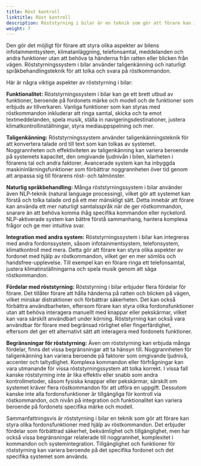 ```yaml
---
title: Röst kontroll
linktitle: Röst kontroll
description: Röststyrning i bilar är en teknik som gör att förare kan interagera med olika fordonsegenskaper och funktioner med hjälp av röstkommandon.
weight: 7
---
```

<!-- markdownlint-disable MD033 -->
Den gör det möjligt för förare att styra olika aspekter av bilens infotainmentsystem, klimatanläggning, telefonsamtal, meddelanden och andra funktioner utan att behöva ta händerna från ratten eller blicken från vägen. Röststyrningssystem i bilar använder taligenkänning och naturligt språkbehandlingsteknik för att tolka och svara på röstkommandon.

Här är några viktiga aspekter av röststyrning i bilar:

**Funktionalitet:** Röststyrningssystem i bilar kan ge ett brett utbud av funktioner, beroende på fordonets märke och modell och de funktioner som erbjuds av tillverkaren. Vanliga funktioner som kan styras med röstkommandon inkluderar att ringa samtal, skicka och ta emot textmeddelanden, spela musik, ställa in navigeringsdestinationer, justera klimatkontrollinställningar, styra mediauppspelning och mer.

**Taligenkänning:** Röststyrningssystem använder taligenkänningsteknik för att konvertera talade ord till text som kan tolkas av systemet. Noggrannheten och effektiviteten av taligenkänning kan variera beroende på systemets kapacitet, den omgivande ljudnivån i bilen, klarheten i förarens tal och andra faktorer. Avancerade system kan ha inbyggda maskininlärningsfunktioner som förbättrar noggrannheten över tid genom att anpassa sig till förarens röst- och talmönster.

**Naturlig språkbehandling:** Många röststyrningssystem i bilar använder även NLP-teknik (natural language processing), vilket gör att systemet kan förstå och tolka talade ord på ett mer mänskligt sätt. Detta innebär att förare kan använda ett mer naturligt samtalsspråk när de ger röstkommandon, snarare än att behöva komma ihåg specifika kommandon eller nyckelord. NLP-aktiverade system kan bättre förstå sammanhang, hantera komplexa frågor och ge mer intuitiva svar.

**Integration med andra system:** Röststyrningssystem i bilar kan integreras med andra fordonssystem, såsom infotainmentsystem, telefonsystem, klimatkontroll med mera. Detta gör att förare kan styra olika aspekter av fordonet med hjälp av röstkommandon, vilket ger en mer sömlös och handsfree-upplevelse. Till exempel kan en förare ringa ett telefonsamtal, justera klimatinställningarna och spela musik genom att säga röstkommandon.

**Fördelar med röststyrning:** Röststyrning i bilar erbjuder flera fördelar för förare. Det tillåter förare att hålla händerna på ratten och blicken på vägen, vilket minskar distraktioner och förbättrar säkerheten. Det kan också förbättra användbarheten, eftersom förare kan styra olika fordonsfunktioner utan att behöva interagera manuellt med knappar eller pekskärmar, vilket kan vara särskilt användbart under körning. Röststyrning kan också vara användbar för förare med begränsad rörlighet eller fingerfärdighet, eftersom det ger ett alternativt sätt att interagera med fordonets funktioner.

**Begränsningar för röststyrning:** Även om röststyrning kan erbjuda många fördelar, finns det vissa begränsningar att ta hänsyn till. Noggrannheten för taligenkänning kan variera beroende på faktorer som omgivande ljudnivå, accenter och taltydlighet. Komplexa kommandon eller förfrågningar kan vara utmanande för vissa röststyrningssystem att tolka korrekt. I vissa fall kanske röststyrning inte är lika effektiv eller snabb som andra kontrollmetoder, såsom fysiska knappar eller pekskärmar, särskilt om systemet kräver flera röstkommandon för att utföra en uppgift. Dessutom kanske inte alla fordonsfunktioner är tillgängliga för kontroll via röstkommandon, och nivån på integration och funktionalitet kan variera beroende på fordonets specifika märke och modell.

Sammanfattningsvis är röststyrning i bilar en teknik som gör att förare kan styra olika fordonsfunktioner med hjälp av röstkommandon. Det erbjuder fördelar som förbättrad säkerhet, bekvämlighet och tillgänglighet, men har också vissa begränsningar relaterade till noggrannhet, komplexitet i kommandon och systemintegration. Tillgänglighet och funktioner för röststyrning kan variera beroende på det specifika fordonet och det specifika systemet som används.
